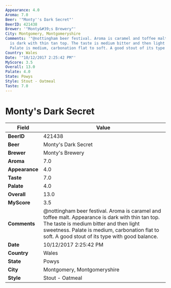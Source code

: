 ```yaml
---
Appearance: 4.0
Aroma: 7.0
Beer: '"Monty''s Dark Secret"'
BeerID: 421438
Brewer: '"Monty&#39;s Brewery"'
City: Montgomery, Montgomeryshire
Comments: '"@nottingham beer festival. Aroma is caramel and toffee malt. Appearance
  is dark with thin tan top. The taste is medium bitter and then light sweetness.
  Palate is medium, carbonation flat to soft. A good stout of its type with good balance."'
Country: Wales
Date: '"10/12/2017 2:25:42 PM"'
MyScore: 3.5
Overall: 13.0
Palate: 4.0
State: Powys
Style: Stout - Oatmeal
Taste: 7.0
---
```


# Monty's Dark Secret

| Field         | Value |
|---------------|-------|
| **BeerID** | 421438 |
| **Beer** | Monty's Dark Secret |
| **Brewer** | Monty&#39;s Brewery |
| **Aroma** | 7.0 |
| **Appearance** | 4.0 |
| **Taste** | 7.0 |
| **Palate** | 4.0 |
| **Overall** | 13.0 |
| **MyScore** | 3.5 |
| **Comments** | @nottingham beer festival. Aroma is caramel and toffee malt. Appearance is dark with thin tan top. The taste is medium bitter and then light sweetness. Palate is medium, carbonation flat to soft. A good stout of its type with good balance. |
| **Date** | 10/12/2017 2:25:42 PM |
| **Country** | Wales |
| **State** | Powys |
| **City** | Montgomery, Montgomeryshire |
| **Style** | Stout - Oatmeal |
